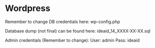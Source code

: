 Wordpress
===================

Remember to change DB credentials here:
wp-config.php

Database dump (not final) can be found here:
ideaid_14_XXXX-XX-XX.sql

Admin credentials (Remember to change):
User: admin
Pass: ideaid